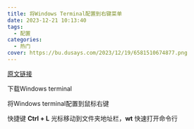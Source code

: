 ```yaml
---
title: 将Windows Terminal配置到右键菜单
date: 2023-12-21 10:13:40
tags:
  - 配置
categories:
  - 热门
cover: https://bu.dusays.com/2023/12/19/6581510674877.png
---
```



[原文链接](https://www.zhihu.com/question/325948326)

下载Windows terminal

将Windows terminal配置到鼠标右键

快捷键 **Ctrl + L** 光标移动到文件夹地址栏，**wt** 快速打开命令行
